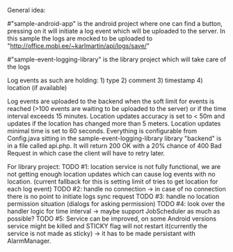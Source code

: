 General idea:

#"sample-android-app"
is the android project where one can find a button, pressing on it will initiate a log event which will be uploaded to the server. In this sample the logs are mocked to be uploaded to "http://office.mobi.ee/~karlmartin/api/logs/save/"

#"sample-event-logging-library"
is the library project which will take care of the logs

Log events as such are holding:
    1) type
    2) comment
    3) timestamp
    4) location (if available)

Log events are uploaded to the backend  when the soft limit for events is reached (>100 events are waiting to be uploaded to the server) or if the time interval exceeds 15 minutes. Location updates accuracy is set to < 50m and updates if the location has changed more than 5 meters. Location updates minimal time is set to 60 seconds.
Everything is configurable from Config.java sitting in the sample-event-logging-library library
"backend" is in a file called api.php. It will return 200 OK with a 20% chance of 400 Bad Request in which case the client will have to retry later.

For library project:
TODO #1: location service is not fully functional, we are not getting enough location updates which can cause log events with no location. (current fallback for this is setting limit of tries to get location for each log event)
TODO #2: handle no connection -> in case of no connection there is no point to initiate logs sync request
TODO #3: handle no location permission situation (dialogs for asking permission)
TODO #4: look over the handler logic for time interval -> maybe support JobScheduler as much as possible?
TODO #5: Service can be improved, on some Android versions service might be killed and STICKY flag will not restart it(currently the service is not made as sticky) -> it has to be made persistant with AlarmManager.
